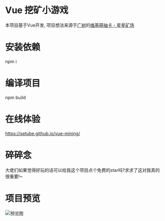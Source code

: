 # Vue 挖矿小游戏
本项目基于Vue开发, 项目想法来源于[广树](https://github.com/eeg1412)的[维基萌抽卡 - 星星矿场](https://github.com/eeg1412/wikimoeCardByNodeJS)

# 安装依赖
npm i

# 编译项目
npm build

# 在线体验
https://setube.github.io/vue-mining/

# 碎碎念
大佬们如果觉得好玩的话可以给我这个项目点个免费的star吗?求求了这对我真的很重要!~

# 项目预览
![预览图](https://s1.locimg.com/2024/05/27/3d2117d1e78f2.png)
